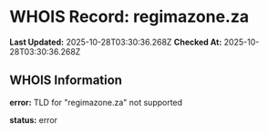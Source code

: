 # WHOIS Record: regimazone.za

**Last Updated:** 2025-10-28T03:30:36.268Z
**Checked At:** 2025-10-28T03:30:36.268Z

## WHOIS Information

**error:** TLD for "regimazone.za" not supported

**status:** error


